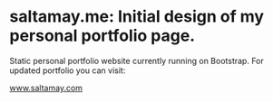 # saltamay.me: Initial design of my personal portfolio page. 

Static personal portfolio website currently running on  Bootstrap. For updated portfolio you can visit:

www.saltamay.com
